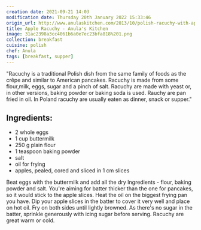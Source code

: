 ```yaml
---
creation date: 2021-09-21 14:03
modification date: Thursday 20th January 2022 15:33:46
origin_url: http://www.anulaskitchen.com/2013/10/polish-racuchy-with-apples.html
title: Apple Racuchy - Anula's Kitchen
image: 31ac2398a3cc4061b6a0e7ec23bfa818%201.png
collection: breakfast
cuisine: polish
chef: Anula
tags: [breakfast, supper]
---
```


"Racuchy is a traditional Polish dish from the same family of foods as the crêpe and similar to American pancakes. Racuchy is made from some flour,milk, eggs, sugar and a pinch of salt. Racuchy are made with yeast or, in other versions, baking powder or baking soda is used. Rauchy are pan fried in oil. In Poland racuchy are usually eaten as dinner, snack or supper."

## Ingredients:

* 2 whole eggs
* 1 cup buttermilk
* 250 g plain flour
* 1 teaspoon baking powder
* salt
* oil for frying
* apples, pealed, cored and sliced in 1 cm slices

Beat eggs with the buttermilk and add all the dry Ingredients - flour, baking powder and salt. You're aiming for batter thicker than the one for pancakes, so it would stick to the apple slices. Heat the oil on the biggest frying pan you have. Dip your apple slices in the batter to cover it very well and place on hot oil. Fry on both sides until lightly browned. As there's no sugar in the batter, sprinkle generously with icing sugar before serving. Racuchy are great warm or cold.